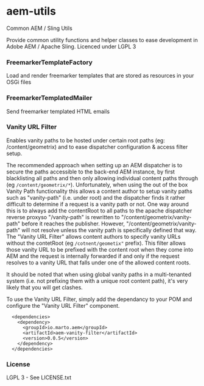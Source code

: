 # aem-utils
Common AEM / Sling Utils

Provide common utility functions and helper classes to ease development in Adobe AEM / Apache Sling. Licenced under LGPL 3

### FreemarkerTemplateFactory
Load and render freemarker templates that are stored as resources in your OSGi files

### FreemarkerTemplatedMailer
Send freemarker templated HTML emails

### Vanity URL Filter
Enables vanity paths to be hosted under certain root paths (eg: /content/geometrix) and to ease dispatcher configuration & access filter setup.

The recommended approach when setting up an AEM dispatcher is to secure the paths accessible to the back-end AEM instance, by first blacklisting all paths and then only allowing individual content paths through (eg ```/content/geometrix/*```). Unfortunately, when using the out of the box Vanity Path functionality this allows a content author to setup vanity paths such as "vanity-path" (i.e. under root) and the dispatcher finds it rather difficult to determine if a request is a vanity path or not. One way around this is to always add the contentRoot to all paths to the apache dispatcher reverse proxyso "/vanity-path" is rewritten to "/content/geometrix/vanity-path" before it reaches the publisher. However, "/content/geometrix/vanity-path" will not resolve unless the vanity path is specifically defined that way. The "Vanity URL Filter" allows content authors to specify vanity URLs without the contetRoot (eg ```/cotnent/geometix"``` prefix). This filter allows those vanity URL to be prefixed with the content root when they come into AEM and the request is internally forwarded if and only if the request resolves to a vanity URL that falls under one of the allowed content roots.

It should be noted that when using global vanity paths in a multi-tenanted system (i.e. not prefixing them with a unique root content path), it's very likely that you will get clashes.

To use the Vanity URL Filter, simply add the dependancy to your POM and configure the "Vanity URL Filter" component.

```
  <dependencies>
    <dependency>
      <groupId>io.marto.aem</groupId>
      <artifactId>aem-vanity-filter</artifactId>
      <version>0.0.5</version>
    </dependency>
  </dependencies>

```

### License

LGPL 3 - See LICENSE.txt
